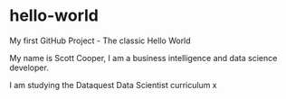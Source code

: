# hello-world
My first GitHub Project - The classic Hello World

My name is Scott Cooper, I am a business intelligence and data science developer.

I am studying the Dataquest Data Scientist curriculum
x
